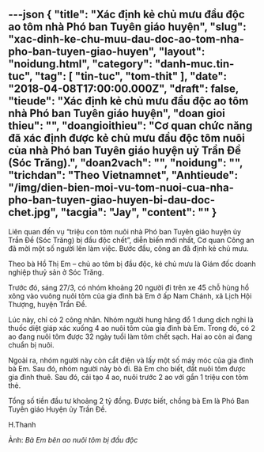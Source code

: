 ---json
{
    "title": "Xác định kẻ chủ mưu đầu độc ao tôm nhà Phó ban Tuyên giáo huyện",
    "slug": "xac-dinh-ke-chu-muu-dau-doc-ao-tom-nha-pho-ban-tuyen-giao-huyen",
    "layout": "noidung.html",
    "category": "danh-muc.tin-tuc",
    "tag": [
        "tin-tuc",
        "tom-thit"
    ],
    "date": "2018-04-08T17:00:00.000Z",
    "draft": false,
    "tieude": "Xác định kẻ chủ mưu đầu độc ao tôm nhà Phó ban Tuyên giáo huyện",
    "doan gioi thieu": "",
    "doangioithieu": "Cơ quan chức năng đã xác định được kẻ chủ mưu đầu độc tôm nuôi của nhà Phó ban Tuyên giáo huyện uỷ Trần Đề (Sóc Trăng).",
    "doan2vach": "",
    "noidung": "",
    "trichdan": "Theo Vietnamnet",
    "Anhtieude": "/img/dien-bien-moi-vu-tom-nuoi-cua-nha-pho-ban-tuyen-giao-huyen-bi-dau-doc-chet.jpg",
    "tacgia": "Jay",
    "__content__": ""
}
---
<p><span style="font-size:14px">Li&ecirc;n quan đến vụ &ldquo;triệu con t&ocirc;m nu&ocirc;i nh&agrave; Ph&oacute; ban Tuy&ecirc;n gi&aacute;o huyện ủy Trần Đề (S&oacute;c Trăng) bị đầu độc chết&rdquo;, diễn biến mới nhất, Cơ quan C&ocirc;ng an đ&atilde; mời một số người l&ecirc;n l&agrave;m việc. Bước đầu, c&ocirc;ng an đ&atilde; định kẻ chủ mưu.</span></p>

<p><span style="font-size:14px">Theo b&agrave; Hồ Thị Em &ndash; chủ ao t&ocirc;m bị đầu độc, kẻ chủ mưu l&agrave; Gi&aacute;m đốc doanh nghiệp thuỷ sản ở S&oacute;c Trăng.</span></p>

<p><span style="font-size:14px">Trước đ&oacute;, s&aacute;ng 27/3, c&oacute; nh&oacute;m khoảng 20 người đi tr&ecirc;n xe 45 chỗ h&ugrave;ng hổ x&ocirc;ng v&agrave;o vu&ocirc;ng nu&ocirc;i t&ocirc;m của gia đ&igrave;nh b&agrave; Em ở ấp Nam Ch&aacute;nh, x&atilde; Lịch Hội Thượng, huyện Trần Đề.</span></p>

<p><span style="font-size:14px">L&uacute;c n&agrave;y, chỉ c&oacute; 2 c&ocirc;ng nh&acirc;n. Nh&oacute;m người hung hăng đổ 1 dung dịch nghi l&agrave; thuốc diệt gi&aacute;p x&aacute;c xuống 4 ao nu&ocirc;i t&ocirc;m của gia đ&igrave;nh b&agrave; Em. Trong đ&oacute;, c&oacute; 2 ao đang nu&ocirc;i t&ocirc;m được 32 ng&agrave;y tuổi l&agrave;m t&ocirc;m chết sạch. Hai ao c&ograve;n ai đang chuẩn bị nu&ocirc;i.</span></p>

<p><span style="font-size:14px">Ngo&agrave;i ra, nh&oacute;m người n&agrave;y c&ograve;n cắt điện v&agrave; lấy một số m&aacute;y m&oacute;c của gia đ&igrave;nh b&agrave; Em. Sau đ&oacute;, nh&oacute;m người n&agrave;y bỏ đi. B&agrave; Em cho biết, đất nu&ocirc;i t&ocirc;m được gia đ&igrave;nh thu&ecirc;. Sau đ&oacute;, cải tạo 4 ao, nu&ocirc;i trước 2 ao với gần 1 triệu con t&ocirc;m thẻ.</span></p>

<p><span style="font-size:14px">Tổng số tiền đầu tư khoảng 2 tỷ đồng. Được biết, chồng b&agrave; Em l&agrave; Ph&oacute; Ban Tuy&ecirc;n gi&aacute;o Huyện ủy Trần Đề.</span></p>

<p><span style="font-size:14px">H.Thanh</span></p>

<p><span style="font-size:14px">Ảnh:&nbsp;</span><em>B&agrave; Em b&ecirc;n ao nu&ocirc;i t&ocirc;m bị đầu độc&nbsp;</em></p>
